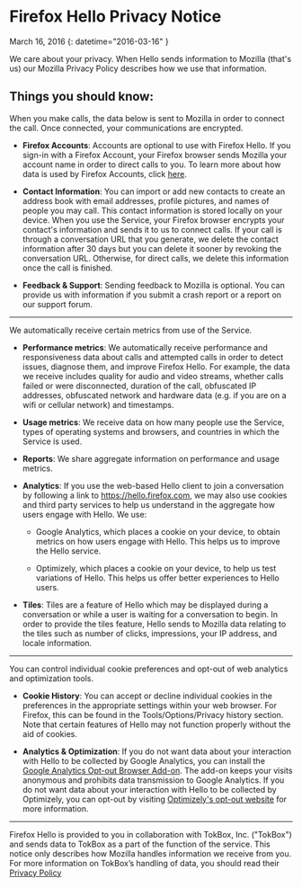 # Firefox Hello Privacy Notice

March 16, 2016
{: datetime="2016-03-16" }

We care about your privacy. When Hello sends information to Mozilla (that's us) our Mozilla Privacy Policy describes how we use that information.

## Things you should know:

When you make calls, the data below is sent to Mozilla in order to connect the call. Once connected, your communications are encrypted.  

* **Firefox Accounts**: Accounts are optional to use with Firefox Hello.  If you sign-in with a Firefox Account, your Firefox browser sends Mozilla your account name in order to direct calls to you. To learn more about how data is used by Firefox Accounts, click [here](https://www.mozilla.org/en-US/privacy/firefox-cloud/).

* **Contact Information**: You can import or add new contacts to create an address book with email addresses, profile pictures, and names of people you may call.  This contact information is stored locally on your device. When you use the Service, your Firefox browser encrypts your contact's information and sends it to us to connect calls.  If your call is through a conversation URL that you generate, we delete the contact information after 30 days but you can delete it sooner by revoking the conversation URL.  Otherwise, for direct calls, we delete this information once the call is finished.

* **Feedback & Support**: Sending feedback to Mozilla is optional.  You can provide us with information if you submit a crash report or a report on our support forum.

---------------------------------------

We automatically receive certain metrics from use of the Service.

* **Performance metrics**: We automatically receive performance and responsiveness data about calls and attempted calls in order to detect issues, diagnose them, and improve Firefox Hello.  For example, the data we receive includes quality for audio and video streams, whether calls failed or were disconnected, duration of the call, obfuscated IP addresses, obfuscated network and hardware data (e.g. if you are on a wifi or cellular network) and timestamps.

* **Usage metrics**: We receive data on how many people use the Service, types of operating systems and browsers, and countries in which the Service is used.  

* **Reports**: We share aggregate information on performance and usage metrics.


* **Analytics**: If you use the web-based Hello client to join a conversation by following a link to https://hello.firefox.com, we may also use cookies and third party services to help us understand in the aggregate how users engage with Hello. We use: 

    * Google Analytics, which places a cookie on your device, to obtain metrics on how users engage with Hello. This helps us to improve the Hello service. 
    
    * Optimizely, which places a cookie on your device, to help us test variations of Hello. This helps us offer better experiences to Hello users.

* **Tiles**: Tiles are a feature of Hello which may be displayed during a conversation or while a user is waiting for a conversation to begin. In order to provide the tiles feature, Hello sends to Mozilla data relating to the tiles such as number of clicks, impressions, your IP address, and locale information.

---------------------------------------

You can control individual cookie preferences and opt-out of web analytics and
optimization tools.

* **Cookie History**: You can accept or decline individual cookies in the preferences
in the appropriate settings within your web browser. For Firefox, this can be
found in the Tools/Options/Privacy history section. Note that certain features
of Hello may not function properly without the aid of cookies. 

* **Analytics & Optimization**: If you do not want data about your interaction with
Hello to be collected by Google Analytics, you can install the [Google Analytics
Opt-out Browser Add-on](https://tools.google.com/dlpage/gaoptout). The add-on keeps your visits anonymous and prohibits
data transmission to Google Analytics. If you do not want data about your
interaction with Hello to be collected by Optimizely, you can opt-out by
visiting [Optimizely's opt-out website](https://www.optimizely.com/opt_out) for more information.


---------------------------------------

Firefox Hello is provided to you in collaboration with TokBox, Inc. ("TokBox") and sends data to TokBox as a part of the function of the service.  This notice only describes how Mozilla handles information we receive from you. For more information on TokBox’s handling of data, you should read their [Privacy Policy]( https://tokbox.com/support/privacy-policy)
